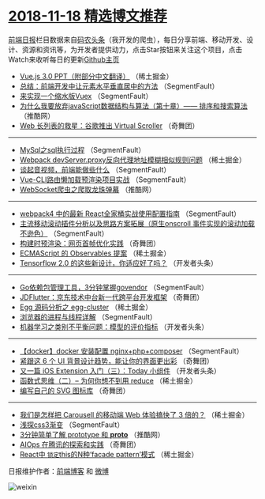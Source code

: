 # [2018-11-18 精选博文推荐](https://toutiao.qdkfweb.cn/date/2018/11/18)

[前端日报](https://qdkfweb.cn/c/news)栏目数据来自[码农头条](https://toutiao.qdkfweb.cn/)（我开发的爬虫），每日分享前端、移动开发、设计、资源和资讯等，为开发者提供动力，点击Star按钮来关注这个项目，点击Watch来收听每日的更新[Github主页](https://github.com/kujian/frontendDaily)
* [Vue.js 3.0 PPT（附部分中文翻译）](https://toutiao.qdkfweb.cn/92148.html) （稀土掘金）
* [总结：前端开发中让元素水平垂直居中的方法](https://toutiao.qdkfweb.cn/92127.html) （SegmentFault）
* [来实现一个缩水版Vuex](https://toutiao.qdkfweb.cn/92132.html) （SegmentFault）
* [为什么我要放弃javaScript数据结构与算法（第十章）—— 排序和搜索算法](https://toutiao.qdkfweb.cn/92185.html) （推酷网）
* [Web 长列表的救星：谷歌推出 Virtual Scroller](https://toutiao.qdkfweb.cn/92188.html) （奇舞团）

***
* [MySql之sql执行过程](https://toutiao.qdkfweb.cn/92125.html) （SegmentFault）
* [Webpack devServer.proxy反向代理地址模糊相似规则问题](https://toutiao.qdkfweb.cn/92139.html) （稀土掘金）
* [谈起音视频，前端能做些什么](https://toutiao.qdkfweb.cn/92130.html) （SegmentFault）
* [Vue-CLI路由懒加载预渲染项目实战](https://toutiao.qdkfweb.cn/92131.html) （SegmentFault）
* [WebSocket爬虫之爬取龙珠弹幕](https://toutiao.qdkfweb.cn/92184.html) （推酷网）

***
* [webpack4 中的最新 React全家桶实战使用配置指南](https://toutiao.qdkfweb.cn/92123.html) （SegmentFault）
* [主流移动滚动插件分析以及思路方案拓展（原生onscroll 事件实现的滚动加载不逊色）](https://toutiao.qdkfweb.cn/92135.html) （SegmentFault）
* [构建时预渲染：网页首帧优化实践](https://toutiao.qdkfweb.cn/92189.html) （奇舞团）
* [ECMAScript 的 Observables 提案](https://toutiao.qdkfweb.cn/92146.html) （稀土掘金）
* [Tensorflow 2.0 的这些新设计，你适应好了吗？](https://toutiao.qdkfweb.cn/92169.html) （开发者头条）

***
* [Go依赖包管理工具，3分钟掌握govendor](https://toutiao.qdkfweb.cn/92136.html) （SegmentFault）
* [JDFlutter：京东技术中台新一代跨平台开发框架](https://toutiao.qdkfweb.cn/92190.html) （奇舞团）
* [Egg 源码分析之 egg-cluster](https://toutiao.qdkfweb.cn/92147.html) （稀土掘金）
* [浏览器的进程与线程详解](https://toutiao.qdkfweb.cn/92126.html) （SegmentFault）
* [机器学习之类别不平衡问题：模型的评价指标](https://toutiao.qdkfweb.cn/92170.html) （开发者头条）

***
* [【docker】docker 安装配置 nginx+php+composer](https://toutiao.qdkfweb.cn/92137.html) （SegmentFault）
* [紧跟这 6 个 UI 背景设计趋势，能让你的界面更出彩](https://toutiao.qdkfweb.cn/92191.html) （奇舞团）
* [又一篇 iOS Extension 入门（三）：Today 小组件](https://toutiao.qdkfweb.cn/92171.html) （开发者头条）
* [函数式思维（二）&#8211; 为何你想不到用 reduce](https://toutiao.qdkfweb.cn/92138.html) （稀土掘金）
* [编写自己的 SVG 图标库](https://toutiao.qdkfweb.cn/92192.html) （奇舞团）

***
* [我们是怎样把 Carousell 的移动端 Web 体验搞快了 3 倍的？](https://toutiao.qdkfweb.cn/92149.html) （稀土掘金）
* [浅探css3渐变](https://toutiao.qdkfweb.cn/92128.html) （SegmentFault）
* [3分钟简单了解 prototype 和 __proto__](https://toutiao.qdkfweb.cn/92181.html) （推酷网）
* [AIOps 在腾讯的探索和实践](https://toutiao.qdkfweb.cn/92193.html) （奇舞团）
* [React中 `锁定`this的N种‘facade pattern’模式](https://toutiao.qdkfweb.cn/92150.html) （稀土掘金）

日报维护作者：[前端博客](https://qdkfweb.cn/) 和 [微博](https://qdkfweb.cn/go/weibo)

![weixin](https://user-images.githubusercontent.com/3055447/38468989-651132ac-3b80-11e8-8e6b-15122322a9d7.png)